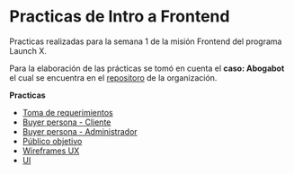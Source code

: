 # Practicas de Intro a Frontend

Practicas realizadas para la semana 1 de la misión Frontend del programa Launch X. 

Para la elaboración de las prácticas se tomó en cuenta el **caso: Abogabot** el cual se encuentra en el [repositoro](https://github.com/LaunchX-InnovaccionVirtual/FrontEnd-Mision/tree/main/01%20-%20INTRO/practicas) de la organización.

**Practicas**
  - [Toma de requerimientos](./1.-Requerimientos.pdf)
  - [Buyer persona - Cliente](./2.-BuyerPersona-Cliente.pdf)
  - [Buyer persona - Administrador](./2.-BuyerPersona-Administrador.pdf)
  - [Público objetivo](./3.-PublicoObjetivo.pdf)
  - [Wireframes UX](./4.-WireframesUX.pdf)
  - [UI](./5.-UI.pdf)

